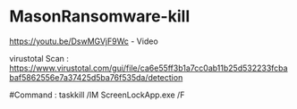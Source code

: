 # MasonRansomware-kill



https://youtu.be/DswMGVjF9Wc - Video 

virustotal Scan : https://www.virustotal.com/gui/file/ca6e55ff3b1a7cc0ab11b25d532233fcbabaf5862556e7a37425d5ba76f535da/detection


#Command :
taskkill /IM ScreenLockApp.exe /F


